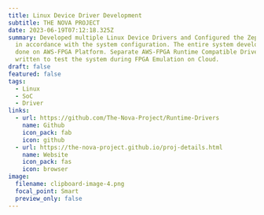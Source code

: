 ```yaml
---
title: Linux Device Driver Development
subtitle: THE NOVA PROJECT
date: 2023-06-19T07:12:18.325Z
summary: Developed multiple Linux Device Drivers and Configured the Zephyr RTOS
  in accordance with the system configuration. The entire system development was
  done on AWS-FPGA Platform. Separate AWS-FPGA Runtime Compatible Drivers were
  written to test the system during FPGA Emulation on Cloud.
draft: false
featured: false
tags:
  - Linux
  - SoC
  - Driver
links:
  - url: https://github.com/The-Nova-Project/Runtime-Drivers
    name: Github
    icon_pack: fab
    icon: github
  - url: https://the-nova-project.github.io/proj-details.html
    name: Website
    icon_pack: fas
    icon: browser
image:
  filename: clipboard-image-4.png
  focal_point: Smart
  preview_only: false
---
```

